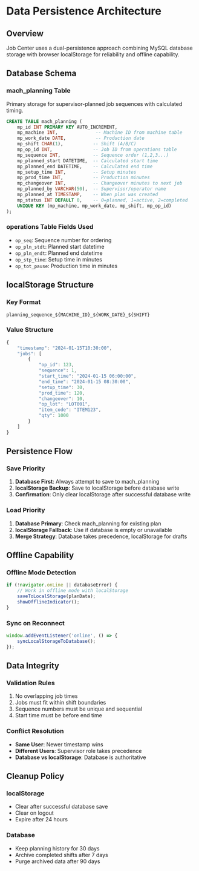 # Data Persistence Architecture

## Overview
Job Center uses a dual-persistence approach combining MySQL database storage with browser localStorage for reliability and offline capability.

## Database Schema

### mach_planning Table
Primary storage for supervisor-planned job sequences with calculated timing.

```sql
CREATE TABLE mach_planning (
    mp_id INT PRIMARY KEY AUTO_INCREMENT,
    mp_machine INT,              -- Machine ID from machine table
    mp_work_date DATE,           -- Production date
    mp_shift CHAR(1),           -- Shift (A/B/C)
    mp_op_id INT,               -- Job ID from operations table
    mp_sequence INT,            -- Sequence order (1,2,3...)
    mp_planned_start DATETIME,  -- Calculated start time
    mp_planned_end DATETIME,    -- Calculated end time
    mp_setup_time INT,          -- Setup minutes
    mp_prod_time INT,           -- Production minutes
    mp_changeover INT,          -- Changeover minutes to next job
    mp_planned_by VARCHAR(50),  -- Supervisor/operator name
    mp_planned_at TIMESTAMP,    -- When plan was created
    mp_status INT DEFAULT 0,    -- 0=planned, 1=active, 2=completed
    UNIQUE KEY (mp_machine, mp_work_date, mp_shift, mp_op_id)
);
```

### operations Table Fields Used
- `op_seq`: Sequence number for ordering
- `op_pln_stdt`: Planned start datetime
- `op_pln_endt`: Planned end datetime
- `op_stp_time`: Setup time in minutes
- `op_tot_pause`: Production time in minutes

## localStorage Structure

### Key Format
`planning_sequence_${MACHINE_ID}_${WORK_DATE}_${SHIFT}`

### Value Structure
```javascript
{
    "timestamp": "2024-01-15T10:30:00",
    "jobs": [
        {
            "op_id": 123,
            "sequence": 1,
            "start_time": "2024-01-15 06:00:00",
            "end_time": "2024-01-15 08:30:00",
            "setup_time": 30,
            "prod_time": 120,
            "changeover": 10,
            "op_lot": "LOT001",
            "item_code": "ITEM123",
            "qty": 1000
        }
    ]
}
```

## Persistence Flow

### Save Priority
1. **Database First**: Always attempt to save to mach_planning
2. **localStorage Backup**: Save to localStorage before database write
3. **Confirmation**: Only clear localStorage after successful database write

### Load Priority
1. **Database Primary**: Check mach_planning for existing plan
2. **localStorage Fallback**: Use if database is empty or unavailable
3. **Merge Strategy**: Database takes precedence, localStorage for drafts

## Offline Capability

### Offline Mode Detection
```javascript
if (!navigator.onLine || databaseError) {
    // Work in offline mode with localStorage
    saveToLocalStorage(planData);
    showOfflineIndicator();
}
```

### Sync on Reconnect
```javascript
window.addEventListener('online', () => {
    syncLocalStorageToDatabase();
});
```

## Data Integrity

### Validation Rules
1. No overlapping job times
2. Jobs must fit within shift boundaries
3. Sequence numbers must be unique and sequential
4. Start time must be before end time

### Conflict Resolution
- **Same User**: Newer timestamp wins
- **Different Users**: Supervisor role takes precedence
- **Database vs localStorage**: Database is authoritative

## Cleanup Policy

### localStorage
- Clear after successful database save
- Clear on logout
- Expire after 24 hours

### Database
- Keep planning history for 30 days
- Archive completed shifts after 7 days
- Purge archived data after 90 days